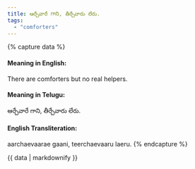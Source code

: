 ```yaml
---
title: ఆర్చేవారే గాని, తీర్చేవారు లేరు.
tags:
  - "comforters"
---
```


{% capture data %}
#### Meaning in English:
There are comforters but no real helpers.

#### Meaning in Telugu:
ఆర్చేవారే గాని, తీర్చేవారు లేరు.

#### English Transliteration:
aarchaevaarae gaani, teerchaevaaru laeru.
{% endcapture %}

<div class="notice">{{ data | markdownify }}</div>

